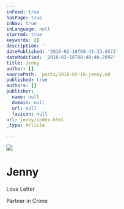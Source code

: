 ```yaml
---
inFeed: true
hasPage: true
inNav: true
inLanguage: null
starred: true
keywords: []
description: ''
datePublished: '2016-02-18T08:41:33.057Z'
dateModified: '2016-02-18T08:40:40.289Z'
title: Jenny
author: []
sourcePath: _posts/2016-02-16-jenny.md
published: true
authors: []
publisher:
  name: null
  domain: null
  url: null
  favicon: null
url: jenny/index.html
_type: Article

---
```

![](https://the-grid-user-content.s3-us-west-2.amazonaws.com/5d014b09-ad37-4aad-8e5a-0638d8c0af1e.jpg)

# Jenny

Love Letter

Partner in Crime